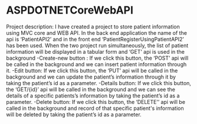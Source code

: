 # ASPDOTNETCoreWebAPI
 
Project description: 
I have created a project to store patient information using MVC core and WEB API. In the back end application the name of the api is ‘PatientAPI2’ and in the front end ‘PatientRegisterUsingPatientAPI2’ has been used. When the two project run simultaneously, the list of patient information will be displayed in a tabular form and ‘GET’ api is used in the background 
-Create-new button : If we click this button, the ‘POST’ api will be called in the background and we can insert patient information through it.
-Edit button:  If we click this button, the ‘PUT’ api will be called in the background and we can update the patient’s information through it by taking the patient’s id as a parameter.
-Details button:  If we click this button, the ‘GET/{id}’ api will be called in the background and we can see the details of a specific patients’s information by taking the patient’s id as a parameter.
-Delete button:  If we click this button, the ‘DELETE’’ api will be called in the background and record of that specific patient's information will be deleted by taking the patient’s id as a parameter.

